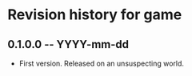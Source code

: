# Revision history for game

## 0.1.0.0 -- YYYY-mm-dd

* First version. Released on an unsuspecting world.
